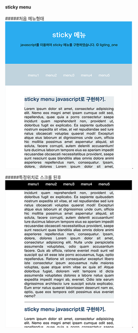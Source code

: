 #### sticky menu

#####처음 메뉴형태
![sticky 메뉴 처음 형태](https://github.com/myeongwon/Workflow/blob/javascript-technic/sticky-menu/images/sticky_01).

#####특정위치로 스크롤 된후 
![sticky 메뉴 처음 형태](https://github.com/myeongwon/Workflow/blob/javascript-technic/sticky-menu/images/sticky_02).


